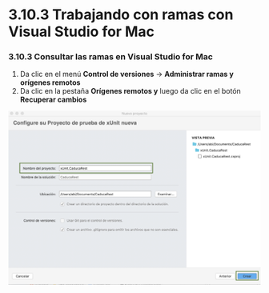 # 3.10.3 Trabajando con ramas con Visual Studio for Mac

### 3.10.3 Consultar las ramas en Visual Studio for Mac

1. Da clic en el menú **Control de versiones** -&gt; **Administrar ramas y orígenes remotos**
2. Da clic en la pestaña **Orígenes remotos y** luego da clic en el botón **Recuperar cambios**

![](../../.gitbook/assets/image%20%28123%29.png)



